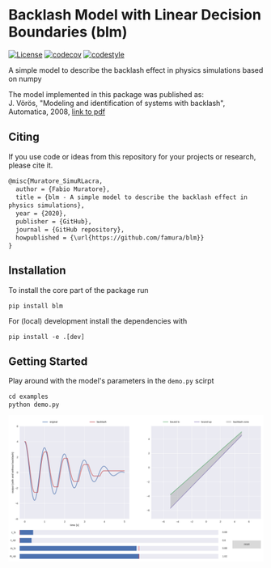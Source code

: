 # Backlash Model with Linear Decision Boundaries (blm)

[![License](https://img.shields.io/badge/license-MIT-brightgreen)](https://opensource.org/licenses/MIT)
[![codecov](https://codecov.io/gh/famura/blm/branch/master/graph/badge.svg?token=ESUTNFwtYY)](https://codecov.io/gh/famura/blm)
[![codestyle](https://img.shields.io/badge/code%20style-black-000000.svg)](https://github.com/psf/black)

A simple model to describe the backlash effect in physics simulations based on numpy

The model implemented in this package was published as:  
J. Vörös, "Modeling and identification of systems with backlash", Automatica, 2008, [link to pdf](https://www.researchgate.net/profile/Jozef-Voeroes/publication/233692268_Identification_of_cascade_systems_with_backlash/links/56b3535f08ae3d06a266451d/Identification-of-cascade-systems-with-backlash.pdf)

## Citing

If you use code or ideas from this repository for your projects or research, please cite it.
```
@misc{Muratore_SimuRLacra,
  author = {Fabio Muratore},
  title = {blm - A simple model to describe the backlash effect in physics simulations},
  year = {2020},
  publisher = {GitHub},
  journal = {GitHub repository},
  howpublished = {\url{https://github.com/famura/blm}}
}
```

## Installation

To install the core part of the package run
```
pip install blm
```

For (local) development install the dependencies with
```
pip install -e .[dev]
```

## Getting Started

Play around with the model's parameters in the `demo.py` scirpt
```
cd examples
python demo.py
```

![demo](assets/demo.png?raw=true "output of demo.py")